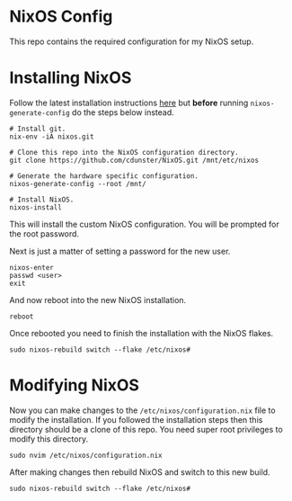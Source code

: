 # NixOS Config
This repo contains the required configuration for my NixOS setup.

# Installing NixOS
Follow the latest installation instructions [here](https://nixos.org/manual/nixos/stable/index.html#sec-installation) but **before** running `nixos-generate-config` do the steps below instead.
```shell
# Install git.
nix-env -iA nixos.git

# Clone this repo into the NixOS configuration directory.
git clone https://github.com/cdunster/NixOS.git /mnt/etc/nixos

# Generate the hardware specific configuration.
nixos-generate-config --root /mnt/

# Install NixOS.
nixos-install
```
This will install the custom NixOS configuration. You will be prompted for the root password.

Next is just a matter of setting a password for the new user.
```shell
nixos-enter
passwd <user>
exit
```

And now reboot into the new NixOS installation.
```shell
reboot
```

Once rebooted you need to finish the installation with the NixOS flakes.
```shell
sudo nixos-rebuild switch --flake /etc/nixos#
```

# Modifying NixOS
Now you can make changes to the `/etc/nixos/configuration.nix` file to modify the installation. If you followed the installation steps then this directory should be a clone of this repo. You need super root privileges to modify this directory.
```shell
sudo nvim /etc/nixos/configuration.nix
```

After making changes then rebuild NixOS and switch to this new build.
```shell
sudo nixos-rebuild switch --flake /etc/nixos#
```
